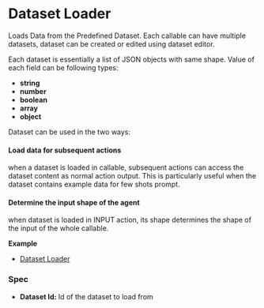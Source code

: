 # Dataset Loader

Loads Data from the Predefined Dataset. Each callable can have multiple datasets, dataset can be created or edited using dataset editor.

Each dataset is essentially a list of JSON objects with same shape. Value of each field can be following types:

* **string**
* **number**
* **boolean**
* **array**
* **object**

Dataset can be used in the two ways:

#### Load data for subsequent actions

when a dataset is loaded in callable, subsequent actions can access the dataset content as normal action output. This is particularly useful when the dataset contains example data for few shots prompt.

#### Determine the input shape of the agent

when dataset is loaded in INPUT action, its shape determines the shape of the input of the whole callable.

**Example**

* [Dataset Loader](https://rebyte.ai/p/21b2295005587a5375d8/callable/fa56c8cf3f2080ef08d4)

### Spec

* **Dataset Id:** Id of the dataset to load from
